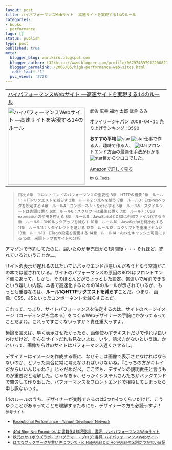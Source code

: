 ```yaml
---
layout: post
title: ハイパフォーマンスWebサイト —高速サイトを実現する14のルール
categories:
- books
- performance
tags: []
status: publish
type: post
published: true
meta:
  blogger_blog: warikiru.blogspot.com
  blogger_author: t32khttp://www.blogger.com/profile/06797489791220082722noreply@blogger.com
  blogger_permalink: /2008/05/high-performance-web-sites.html
  _edit_last: '1'
  pvc_views: '2728'
---
```

<table border="0" cellpadding="5">
<tbody>
<tr>
<td colspan="2"><a href="http://www.amazon.co.jp/%E3%83%8F%E3%82%A4%E3%83%91%E3%83%95%E3%82%A9%E3%83%BC%E3%83%9E%E3%83%B3%E3%82%B9Web%E3%82%B5%E3%82%A4%E3%83%88-%E2%80%95%E9%AB%98%E9%80%9F%E3%82%B5%E3%82%A4%E3%83%88%E3%82%92%E5%AE%9F%E7%8F%BE%E3%81%99%E3%82%8B14%E3%81%AE%E3%83%AB%E3%83%BC%E3%83%AB-Steve-Souders/dp/487311361X%3FSubscriptionId%3D0G91FPYVW6ZGWBH4Y9G2%26tag%3Dwarikiru-22%26linkCode%3Dxm2%26camp%3D2025%26creative%3D165953%26creativeASIN%3D487311361X" target="_blank">ハイパフォーマンスWebサイト ―高速サイトを実現する14のルール</a><img src="http://www.assoc-amazon.jp/e/ir?t=warikiru-22&amp;l=ur2&amp;o=9" border="0" alt="" width="1" height="1" /></td>
</tr>
<tr>
<td valign="top"><a href="http://www.amazon.co.jp/%E3%83%8F%E3%82%A4%E3%83%91%E3%83%95%E3%82%A9%E3%83%BC%E3%83%9E%E3%83%B3%E3%82%B9Web%E3%82%B5%E3%82%A4%E3%83%88-%E2%80%95%E9%AB%98%E9%80%9F%E3%82%B5%E3%82%A4%E3%83%88%E3%82%92%E5%AE%9F%E7%8F%BE%E3%81%99%E3%82%8B14%E3%81%AE%E3%83%AB%E3%83%BC%E3%83%AB-Steve-Souders/dp/487311361X%3FSubscriptionId%3D0G91FPYVW6ZGWBH4Y9G2%26tag%3Dwarikiru-22%26linkCode%3Dxm2%26camp%3D2025%26creative%3D165953%26creativeASIN%3D487311361X" target="_blank"><img class="fig" style="border: 0pt none;" src="http://lh5.ggpht.com/_1drnogi3vdg/SfwnDRh7KgI/AAAAAAAAAXM/x8pZeVf7y1g/s.jpg" border="0" alt="ハイパフォーマンスWebサイト ―高速サイトを実現する14のルール" width="240" height="240" /></a></td>
<td valign="top"><span style="font-size: 85%;">武舎 広幸 福地 太郎 武舎 るみ

オライリージャパン  2008-04-11
売り上げランキング : 3590

<strong>おすすめ平均 </strong><img src="http://g-images.amazon.com/images/G/01/detail/stars-4-5.gif" alt="star" />
<img src="http://g-images.amazon.com/images/G/01/detail/stars-5-0.gif" alt="star" />仕事で作る人、趣味で作る人、
<img src="http://g-images.amazon.com/images/G/01/detail/stars-4-0.gif" alt="star" />フロントエンド方面の最適化手法がわかる
<img src="http://g-images.amazon.com/images/G/01/detail/stars-5-0.gif" alt="star" />目からウロコでした。

<a href="http://www.amazon.co.jp/%E3%83%8F%E3%82%A4%E3%83%91%E3%83%95%E3%82%A9%E3%83%BC%E3%83%9E%E3%83%B3%E3%82%B9Web%E3%82%B5%E3%82%A4%E3%83%88-%E2%80%95%E9%AB%98%E9%80%9F%E3%82%B5%E3%82%A4%E3%83%88%E3%82%92%E5%AE%9F%E7%8F%BE%E3%81%99%E3%82%8B14%E3%81%AE%E3%83%AB%E3%83%BC%E3%83%AB-Steve-Souders/dp/487311361X%3FSubscriptionId%3D0G91FPYVW6ZGWBH4Y9G2%26tag%3Dwarikiru-22%26linkCode%3Dxm2%26camp%3D2025%26creative%3D165953%26creativeASIN%3D487311361X" target="_blank">Amazonで詳しく見る</a>

</span><span style="font-size: 85%;"> by <a href="http://www.goodpic.com/mt/aws/index.html">G-Tools</a></span></td>
</tr>
</tbody>
</table>
<blockquote><span style="font-size: 85%;">目次
A章　フロントエンドのパフォーマンスの重要性
B章　HTTPの概要
1章　ルール1：HTTPリクエストを減らす
2章　ルール2：CDNを使う
3章　ルール3：Expiresヘッダを設定する
4章　ルール4：コンポーネントをgzipする
5章　ルール5：スタイルシートは先頭に置く
6章　ルール6：スクリプトは最後に置く
7章　ルール7：CSS expressionの使用を控える
8章　ルール8：JavaScriptとCSSは外部ファイル化する
9章　ルール9：DNSルックアップを減らす
10章　ルール10：JavaScriptを縮小化する
11章　ルール11：リダイレクトを避ける
12章　ルール12：スクリプトを重複させない
13章　ルール13：ETagの設定を変更する
14章　ルール14：Ajaxをキャッシュ可能にする
15章　米国トップ10サイトの分析</span></blockquote>
アマゾンで予約してたのに、届いたのが発売日から1週間後・・・それほど、売れているということか。。。

サイトの表示が遅れるのはたいていバックエンドが悪いんだろうとゆう常識がこの本では覆されている。サイトのパフォーマンスの原因の80%はフロントエンド側にあって、しかも、そのほとんどがちょっとした設定、気遣いで解消できるという嬉しい内容。本書で高速化するための14のルールが示されているが、もっとも重要なのは、<span style="font-weight: bold;">ルール1のHTTPリクエストを減らす</span>ことだ。つまり、画像、CSS、JSといったコンポーネントを減らすことだ。

これって、つまり、サイトパフォーマンスを決定するのは、サイトのページイメージ（コーディングも含める）をつくるWebデザイナーの手腕にかかってるってことだよね。これってすごくないっすか？責任重大っすよ。

極論を言えば、早く表示させたかったら、画像使わずテキストだけで作れば良いわけだけど、そんなサイトだれも見ないよね。いや、請求力がないという話。かといって、画像だらけのサイトはパフォーマンス遅くさせるし。

デザイナーはイメージを作成する際に、なぜそこは画像で表示させなければならないのか、といった具合に常に考えなければいけないね。『こっちの方がキレイだからいいんじゃね？』じゃだめだべ。ここでも、デザインの説明責任と言うものが重要だと理解した。じゃなきゃ、せっかくシステムさんたちがバックエンドで苦労して作り出した、パフォーマンスをフロントエンドで相殺してしまったら申し訳ないっす。

14のルールのうち、デザイナーが実践できるのは3つか4つくらいだけど、こうゆうことがあるってことを理解するためにも、デザイナーの方も必読っすよ！
<span style="font-size: 85%;">
参考サイト
</span>
<ul>
	<li><span style="font-size: 85%;"><a href="http://developer.yahoo.com/performance/">Exceptional Performance - Yahoo! Developer Network</a></span></li>
</ul>
<ul>
	<li><span style="font-size: 85%;"><a href="http://blog.livedoor.jp/dankogai/archives/51030595.html">404 Blog Not Found:ついに書籍化&amp;邦訳登場 - 書評 - ハイパフォーマンスWebサイト</a></span></li>
	<li><span style="font-size: 85%;"><a href="http://labs.cybozu.co.jp/blog/akky/archives/2008/04/book-review-high-performance-website.html">秋元@サイボウズラボ・プログラマー・ブログ: 書評: ハイパフォーマンスWebサイト</a></span></li>
	<li><span style="font-size: 85%;"><a href="http://d.hatena.ne.jp/HolyGrail/20081126/1227728194">はてなブックマークが重い件について - id:HolyGrailとid:HoryGrailの区別がつかない日記</a></span></li>
</ul>

